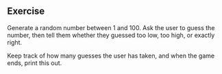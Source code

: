 ## Exercise

Generate a random number between 1 and 100. Ask the user to guess the number, then tell them whether they guessed too
low, too high, or exactly right.

Keep track of how many guesses the user has taken, and when the game ends, print this out.